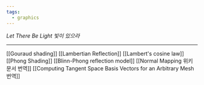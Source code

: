 ```yaml
---
tags:
  - graphics
---
```


_Let There Be Light_
_빛이 있으라_

---

[[Gouraud shading]]
[[Lambertian Reflection]]
[[Lambert's cosine law]]
[[Phong Shading]]
[[Blinn-Phong reflection model]]
[[Normal Mapping 위키 문서 번역]]
[[Computing Tangent Space Basis Vectors for an Arbitrary Mesh 번역]]
